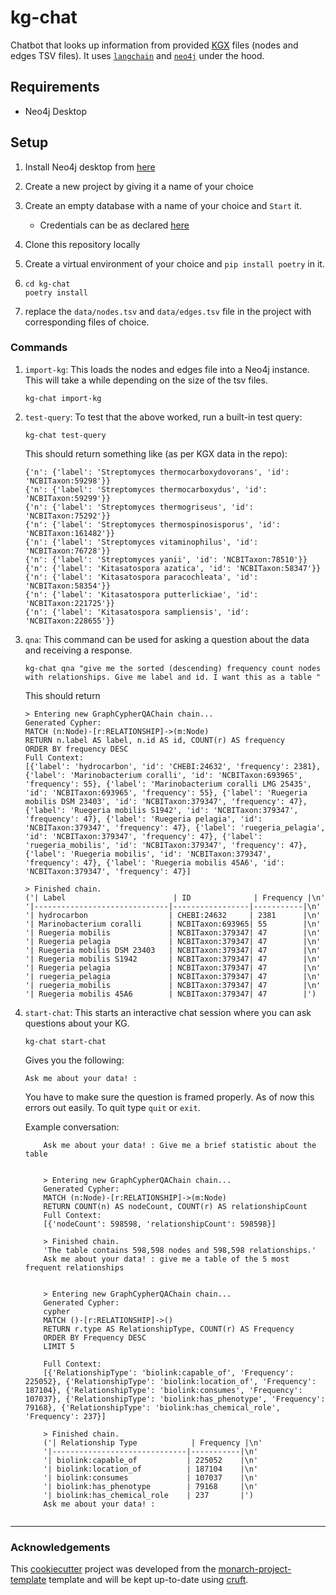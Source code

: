 # kg-chat

Chatbot that looks up information from provided [KGX](https://github.com/biolink/kgx) files (nodes and edges TSV files). It uses [`langchain`](https://github.com/langchain-ai/langchain) and [`neo4j`](https://github.com/neo4j/neo4j) under the hood.

## Requirements
- Neo4j Desktop

## Setup

1. Install Neo4j desktop from [here](https://neo4j.com/download/?utm_source=Google&utm_medium=PaidSearch&utm_campaign=Evergreen&utm_content=AMS-Search-SEMBrand-Evergreen-None-SEM-SEM-NonABM&utm_term=download%20neo4j&utm_adgroup=download&gad_source=1&gbraid=0AAAAADk9OYqwuLc9mMDBV2n4GXbXo8LzS&gclid=Cj0KCQjwv7O0BhDwARIsAC0sjWOzlSRw10D0r0jnxU2FtVs1MlC1lMVhl2GqH8pa4HAoaVS85DQO9nsaArSfEALw_wcB)

2. Create a new project by giving it a name of your choice
3. Create an empty database with a name of your choice and `Start` it.
    - Credentials can be as declared [here](https://github.com/hrshdhgd/kg-chat/blob/9ffd530e0da60da772403a327707fc3128d916e5/src/kg_chat/constants.py#L11-L12)
4. Clone this repository locally
5. Create a virtual environment of your choice and `pip install poetry` in it.
6. 
    ```shell
    cd kg-chat
    poetry install
    ```
8. replace the `data/nodes.tsv` and `data/edges.tsv` file in the project with corresponding files of choice.


### Commands

1. `import-kg`: This loads the nodes and edges file into a Neo4j instance. This will take a while depending on the size of the tsv files.
    ```shell
    kg-chat import-kg
    ```
    
2. `test-query`: To test that the above worked, run a built-in test query:
    ```shell
    kg-chat test-query
    ```
    This should return something like (as per KGX data in the repo):
    ```shell
    {'n': {'label': 'Streptomyces thermocarboxydovorans', 'id': 'NCBITaxon:59298'}}
    {'n': {'label': 'Streptomyces thermocarboxydus', 'id': 'NCBITaxon:59299'}}
    {'n': {'label': 'Streptomyces thermogriseus', 'id': 'NCBITaxon:75292'}}
    {'n': {'label': 'Streptomyces thermospinosisporus', 'id': 'NCBITaxon:161482'}}
    {'n': {'label': 'Streptomyces vitaminophilus', 'id': 'NCBITaxon:76728'}}
    {'n': {'label': 'Streptomyces yanii', 'id': 'NCBITaxon:78510'}}
    {'n': {'label': 'Kitasatospora azatica', 'id': 'NCBITaxon:58347'}}
    {'n': {'label': 'Kitasatospora paracochleata', 'id': 'NCBITaxon:58354'}}
    {'n': {'label': 'Kitasatospora putterlickiae', 'id': 'NCBITaxon:221725'}}
    {'n': {'label': 'Kitasatospora sampliensis', 'id': 'NCBITaxon:228655'}}
    ```

3. `qna`: This command can be used for asking a question about the data and receiving a response.
    ```shell
    kg-chat qna "give me the sorted (descending) frequency count nodes with relationships. Give me label and id. I want this as a table "
    ```
    This should return
    ```shell
    > Entering new GraphCypherQAChain chain...
    Generated Cypher:
    MATCH (n:Node)-[r:RELATIONSHIP]->(m:Node)
    RETURN n.label AS label, n.id AS id, COUNT(r) AS frequency
    ORDER BY frequency DESC
    Full Context:
    [{'label': 'hydrocarbon', 'id': 'CHEBI:24632', 'frequency': 2381}, {'label': 'Marinobacterium coralli', 'id': 'NCBITaxon:693965', 'frequency': 55}, {'label': 'Marinobacterium coralli LMG 25435', 'id': 'NCBITaxon:693965', 'frequency': 55}, {'label': 'Ruegeria mobilis DSM 23403', 'id': 'NCBITaxon:379347', 'frequency': 47}, {'label': 'Ruegeria mobilis S1942', 'id': 'NCBITaxon:379347', 'frequency': 47}, {'label': 'Ruegeria pelagia', 'id': 'NCBITaxon:379347', 'frequency': 47}, {'label': 'ruegeria_pelagia', 'id': 'NCBITaxon:379347', 'frequency': 47}, {'label': 'ruegeria_mobilis', 'id': 'NCBITaxon:379347', 'frequency': 47}, {'label': 'Ruegeria mobilis', 'id': 'NCBITaxon:379347', 'frequency': 47}, {'label': 'Ruegeria mobilis 45A6', 'id': 'NCBITaxon:379347', 'frequency': 47}]

    > Finished chain.
    ('| Label                        | ID              | Frequency |\n'
    '|------------------------------|-----------------|-----------|\n'
    '| hydrocarbon                  | CHEBI:24632     | 2381      |\n'
    '| Marinobacterium coralli      | NCBITaxon:693965| 55        |\n'
    '| Ruegeria mobilis             | NCBITaxon:379347| 47        |\n'
    '| Ruegeria pelagia             | NCBITaxon:379347| 47        |\n'
    '| Ruegeria mobilis DSM 23403   | NCBITaxon:379347| 47        |\n'
    '| Ruegeria mobilis S1942       | NCBITaxon:379347| 47        |\n'
    '| Ruegeria pelagia             | NCBITaxon:379347| 47        |\n'
    '| ruegeria_pelagia             | NCBITaxon:379347| 47        |\n'
    '| ruegeria_mobilis             | NCBITaxon:379347| 47        |\n'
    '| Ruegeria mobilis 45A6        | NCBITaxon:379347| 47        |')
    ```

4. `start-chat`: This starts an interactive chat session where you can ask questions about your KG.
    ```shell
    kg-chat start-chat
    ```
    Gives you the following:
    ```shell
    Ask me about your data! : 
    ```
    You have to make sure the question is framed properly. As of now this errors out easily. To quit type `quit` or `exit`.

    Example conversation:
    ```shell
        Ask me about your data! : Give me a brief statistic about the table


        > Entering new GraphCypherQAChain chain...
        Generated Cypher:
        MATCH (n:Node)-[r:RELATIONSHIP]->(m:Node)
        RETURN COUNT(n) AS nodeCount, COUNT(r) AS relationshipCount
        Full Context:
        [{'nodeCount': 598598, 'relationshipCount': 598598}]

        > Finished chain.
        'The table contains 598,598 nodes and 598,598 relationships.'
        Ask me about your data! : give me a table of the 5 most frequent relationships


        > Entering new GraphCypherQAChain chain...
        Generated Cypher:
        cypher
        MATCH ()-[r:RELATIONSHIP]->()
        RETURN r.type AS RelationshipType, COUNT(r) AS Frequency
        ORDER BY Frequency DESC
        LIMIT 5

        Full Context:
        [{'RelationshipType': 'biolink:capable_of', 'Frequency': 225052}, {'RelationshipType': 'biolink:location_of', 'Frequency': 187104}, {'RelationshipType': 'biolink:consumes', 'Frequency': 107037}, {'RelationshipType': 'biolink:has_phenotype', 'Frequency': 79168}, {'RelationshipType': 'biolink:has_chemical_role', 'Frequency': 237}]

        > Finished chain.
        ('| Relationship Type            | Frequency |\n'
        '|------------------------------|-----------|\n'
        '| biolink:capable_of           | 225052    |\n'
        '| biolink:location_of          | 187104    |\n'
        '| biolink:consumes             | 107037    |\n'
        '| biolink:has_phenotype        | 79168     |\n'
        '| biolink:has_chemical_role    | 237       |')
        Ask me about your data! :


    ```

---
### Acknowledgements

This [cookiecutter](https://cookiecutter.readthedocs.io/en/stable/README.html) project was developed from the [monarch-project-template](https://github.com/monarch-initiative/monarch-project-template) template and will be kept up-to-date using [cruft](https://cruft.github.io/cruft/).
